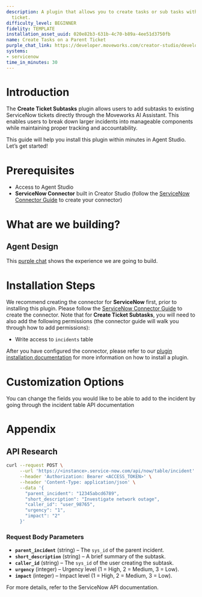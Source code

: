 ```yaml
---
description: A plugin that allows you to create tasks or sub tasks within a parent
  ticket.
difficulty_level: BEGINNER
fidelity: TEMPLATE
installation_asset_uuid: 020e82b3-631b-4c70-b89a-4ee51d3750fb
name: Create Tasks on a Parent Ticket
purple_chat_link: https://developer.moveworks.com/creator-studio/developer-tools/purple-chat/?conversation=%7B%22startTimestamp%22%3A%2211%3A43+AM%22%2C%22messages%22%3A%5B%7B%22parts%22%3A%5B%7B%22richText%22%3A%22I+want+to+create+a+subtask+on+an+incident+in+ServiceNow.%22%7D%5D%2C%22role%22%3A%22user%22%7D%2C%7B%22parts%22%3A%5B%7B%22richText%22%3A%22Okay%2C+which+incident+do+you+want+to+add+a+subtask+to%3F%22%7D%5D%2C%22role%22%3A%22assistant%22%7D%2C%7B%22parts%22%3A%5B%7B%22richText%22%3A%22INC0010028%22%7D%5D%2C%22role%22%3A%22user%22%7D%2C%7B%22parts%22%3A%5B%7B%22reasoningSteps%22%3A%5B%7B%22richText%22%3A%22Found+incident+INC0010028%22%2C%22status%22%3A%22success%22%7D%5D%7D%2C%7B%22richText%22%3A%22Okay%2C+I+found+the+incident.+What+should+the+subtask+description+be%3F%22%7D%5D%2C%22role%22%3A%22assistant%22%7D%2C%7B%22parts%22%3A%5B%7B%22richText%22%3A%22Investigate+network+connectivity+issues%22%7D%5D%2C%22role%22%3A%22user%22%7D%2C%7B%22parts%22%3A%5B%7B%22richText%22%3A%22Okay%2C+I%27ll+create+a+subtask+with+the+description+%27Investigate+network+connectivity+issues%27+for+incident+INC0010028.+Is+that+correct%3F%22%7D%2C%7B%22buttons%22%3A%5B%7B%22buttonText%22%3A%22Yes%2C+create+subtask%22%2C%22style%22%3A%22filled%22%7D%2C%7B%22buttonText%22%3A%22Edit+details%22%2C%22style%22%3A%22outlined%22%7D%2C%7B%22buttonText%22%3A%22Cancel%22%2C%22style%22%3A%22outlined%22%7D%5D%7D%5D%2C%22role%22%3A%22assistant%22%7D%2C%7B%22parts%22%3A%5B%7B%22richText%22%3A%22Yes%2C+create+subtask%22%7D%5D%2C%22role%22%3A%22user%22%7D%2C%7B%22parts%22%3A%5B%7B%22richText%22%3A%22Creating+subtask...%22%7D%5D%2C%22role%22%3A%22assistant%22%7D%2C%7B%22parts%22%3A%5B%7B%22richText%22%3A%22Successfully+created+subtask.%22%7D%2C%7B%22citations%22%3A%5B%7B%22citationTitle%22%3A%22INC0012303%22%2C%22connectorName%22%3A%22servicenow%22%7D%5D%7D%5D%2C%22role%22%3A%22assistant%22%7D%5D%7D
systems:
- servicenow
time_in_minutes: 30
---
```


# Introduction

The **Create Ticket Subtasks** plugin allows users to add subtasks to existing ServiceNow tickets directly through the Moveworks AI Assistant. This enables users to break down larger incidents into manageable components while maintaining proper tracking and accountability.

This guide will help you install this plugin within minutes in Agent Studio. Let’s get started!

# Prerequisites

- Access to Agent Studio
- **ServiceNow Connector** built in Creator Studio (follow the [ServiceNow Connector Guide](https://developer.moveworks.com/creator-studio/resources/connector?id=servicenow) to create your connector)

# What are we building?

## Agent Design

This [purple chat](https://developer.moveworks.com/creator-studio/developer-tools/purple-chat/?conversation=%7B%22startTimestamp%22%3A%2211%3A43+AM%22%2C%22messages%22%3A%5B%7B%22parts%22%3A%5B%7B%22richText%22%3A%22I+want+to+create+a+subtask+on+an+incident+in+ServiceNow.%22%7D%5D%2C%22role%22%3A%22user%22%7D%2C%7B%22parts%22%3A%5B%7B%22richText%22%3A%22Okay%2C+which+incident+do+you+want+to+add+a+subtask+to%3F%22%7D%5D%2C%22role%22%3A%22assistant%22%7D%2C%7B%22parts%22%3A%5B%7B%22richText%22%3A%22INC0010028%22%7D%5D%2C%22role%22%3A%22user%22%7D%2C%7B%22parts%22%3A%5B%7B%22reasoningSteps%22%3A%5B%7B%22richText%22%3A%22Found+incident+INC0010028%22%2C%22status%22%3A%22success%22%7D%5D%7D%2C%7B%22richText%22%3A%22Okay%2C+I+found+the+incident.+What+should+the+subtask+description+be%3F%22%7D%5D%2C%22role%22%3A%22assistant%22%7D%2C%7B%22parts%22%3A%5B%7B%22richText%22%3A%22Investigate+network+connectivity+issues%22%7D%5D%2C%22role%22%3A%22user%22%7D%2C%7B%22parts%22%3A%5B%7B%22richText%22%3A%22Okay%2C+I%27ll+create+a+subtask+with+the+description+%27Investigate+network+connectivity+issues%27+for+incident+INC0010028.+Is+that+correct%3F%22%7D%2C%7B%22buttons%22%3A%5B%7B%22buttonText%22%3A%22Yes%2C+create+subtask%22%2C%22style%22%3A%22filled%22%7D%2C%7B%22buttonText%22%3A%22Edit+details%22%2C%22style%22%3A%22outlined%22%7D%2C%7B%22buttonText%22%3A%22Cancel%22%2C%22style%22%3A%22outlined%22%7D%5D%7D%5D%2C%22role%22%3A%22assistant%22%7D%2C%7B%22parts%22%3A%5B%7B%22richText%22%3A%22Yes%2C+create+subtask%22%7D%5D%2C%22role%22%3A%22user%22%7D%2C%7B%22parts%22%3A%5B%7B%22richText%22%3A%22Creating+subtask...%22%7D%5D%2C%22role%22%3A%22assistant%22%7D%2C%7B%22parts%22%3A%5B%7B%22richText%22%3A%22Successfully+created+subtask.%22%7D%2C%7B%22citations%22%3A%5B%7B%22citationTitle%22%3A%22INC0012303%22%2C%22connectorName%22%3A%22servicenow%22%7D%5D%7D%5D%2C%22role%22%3A%22assistant%22%7D%5D%7D) shows the experience we are going to build.

# Installation Steps

We recommend creating the connector for **ServiceNow** first, prior to installing this plugin. Please follow the [ServiceNow Connector Guide](https://developer.moveworks.com/creator-studio/resources/connector?id=servicenow) to create the connector. Note that for **Create Ticket Subtasks**, you will need to also add the following permissions (the connector guide will walk you through how to add permissions):

- Write access to `incidents` table

After you have configured the connector, please refer to our [plugin installation documentation](https://help.moveworks.com/docs/ai-agent-marketplace) for more information on how to install a plugin.

# Customization Options

You can change the fields you would like to be able to add to the incident by going through the incident table API documentation 

# Appendix

## API Research

```bash
curl --request POST \
     --url 'https://<instance>.service-now.com/api/now/table/incident' \
     --header 'Authorization: Bearer <ACCESS_TOKEN>' \
     --header 'Content-Type: application/json' \
     --data '{
       "parent_incident": "12345abcd6789",
       "short_description": "Investigate network outage",
       "caller_id": "user_98765",
       "urgency": "1",
       "impact": "2"
     }'

```

### Request Body Parameters

- **`parent_incident`** (string) – The `sys_id` of the parent incident.
- **`short_description`** (string) – A brief summary of the subtask.
- **`caller_id`** (string) – The `sys_id` of the user creating the subtask.
- **`urgency`** (integer) – Urgency level (1 = High, 2 = Medium, 3 = Low).
- **`impact`** (integer) – Impact level (1 = High, 2 = Medium, 3 = Low).

For more details, refer to the ServiceNow API documentation.